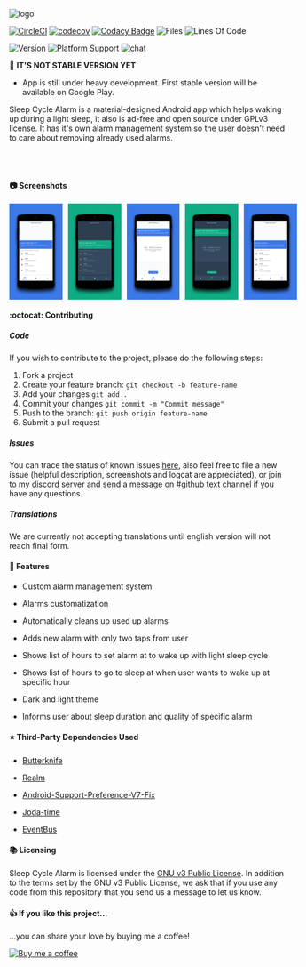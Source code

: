 ![logo](preview/logo/logohorizontal.png)

[![CircleCI](https://circleci.com/gh/letelete/Sleep-Cycle-Alarm/tree/master.svg?style=svg)](https://circleci.com/gh/letelete/Sleep-Cycle-Alarm/tree/master)
[![codecov](https://codecov.io/gh/letelete/Sleep-Cycle-Alarm/branch/master/graph/badge.svg)](https://codecov.io/gh/letelete/Sleep-Cycle-Alarm)
[![Codacy Badge](https://api.codacy.com/project/badge/Grade/798f14115cdd49f2a64783fd94552980)](https://www.codacy.com/app/letelete/Sleep-Cycle-Alarm?utm_source=github.com&amp;utm_medium=referral&amp;utm_content=letelete/Sleep-Cycle-Alarm&amp;utm_campaign=Badge_Grade)
![Files](https://tokei.rs/b1/github/letelete/Sleep-Cycle-Alarm?category=files)
![Lines Of Code](https://tokei.rs/b1/github/letelete/Sleep-Cycle-Alarm)

[![Version](https://img.shields.io/badge/version-0.9-2ecc71.svg)](https://github.com/letelete/Sleep-Cycle-Alarm)
[![Platform Support](https://img.shields.io/badge/android-%3E%3D%205.0%20(API%2021)-2ecc71.svg)](https://github.com/letelete/Sleep-Cycle-Alarm)
[![chat](https://img.shields.io/badge/chat-on%20discord-7289DA.svg?style=flat)](https://discord.gg/7Rgg5Zc)

📌 **IT'S NOT STABLE VERSION YET**

* App is still under heavy development. First stable version will be available on Google Play.

Sleep Cycle Alarm is a material-designed Android app which helps waking up during a light sleep, it also is ad-free and open source under GPLv3 license. It has it's own alarm management system so the user doesn't need to care about removing already used alarms.<br/>

<!-- TODO:
<div style="display:flex;" >
<a href="https://play.google.comc">
    <img alt="Get it on Google Play"
        height="80"
        src="https://play.google.com/intl/en_us/badges/images/generic/en_badge_web_generic.png" />
</a>
</div>
-->

</br></br>

#### :camera: Screenshots
<div style="display:flex;" >
<img  src="./preview/screenshots/0.png" width="19%" >
<img style="margin-left:10px;" src="./preview/screenshots/1.png" width="19%" >
<img style="margin-left:10px;" src="./preview/screenshots/2.png" width="19%" >
<img style="margin-left:10px;" src="./preview/screenshots/3.png" width="19%" >
<img style="margin-left:10px;" src="./preview/screenshots/4.png" width="19%" >

</div>

#### :octocat: Contributing

##### Code 

If you wish to contribute to the project, please do the following steps:
1. Fork a project
2. Create your feature branch: `git checkout -b feature-name`
3. Add your changes `git add .`
4. Commit your changes `git commit -m "Commit message"`
5. Push to the branch: `git push origin feature-name`
6. Submit a pull request

##### Issues

You can trace the status of known issues [here](https://github.com/letelete/Sleep-Cycle-Alarm/issues),
also feel free to file a new issue (helpful description, screenshots and logcat are appreciated), or join to my [discord](https://discord.gg/7Rgg5Zc) server and send a message on #github text channel if you have any questions.

##### Translations

We are currently not accepting translations until english version will not reach final form.
<!-- TODO:
If you are able to contribute with a new translation of a missing language or if you want to improve an existing one, we greatly appreciate any suggestion!
The project uses [Lokalise](https://lokalise.co/URL_TO_PROJECT), a platform that allows anybody to contribute to translating the app
-->

#### :gem: Features

* Custom alarm management system

* Alarms customatization

* Automatically cleans up used up alarms

* Adds new alarm with only two taps from user

* Shows list of hours to set alarm at to wake up with light sleep cycle

* Shows list of hours to go to sleep at when user wants to wake up at specific hour

* Dark and light theme

* Informs user about sleep duration and quality of specific alarm

#### ⭐️ Third-Party Dependencies Used

* [Butterknife](https://github.com/JakeWharton/butterknife)

* [Realm](https://github.com/realm/realm-java)

* [Android-Support-Preference-V7-Fix](https://github.com/Gericop/Android-Support-Preference-V7-Fix)

* [Joda-time](https://github.com/JodaOrg/joda-time)

* [EventBus](https://github.com/greenrobot/EventBus)

#### :books: Licensing

Sleep Cycle Alarm is licensed under the [GNU v3 Public License](https://github.com/letelete/Sleep-Cycle-Alarm/blob/master/LICENSE).
In addition to the terms set by the GNU v3 Public License, we ask that if you use any code from this repository that you send us a message to let us know.

#### 👍 If you like this project...
...you can share your love by buying me a coffee!

[![Buy me a coffee](https://www.buymeacoffee.com/assets/img/custom_images/orange_img.png)](https://www.buymeacoffee.com/brunokawka)
